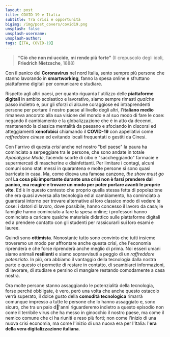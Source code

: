 ```yaml
---
layout: post
title: COVID-19 e Italia
subtitle: Tra crisi e opportunità
bigimg: /img/post_covers/covid19.png
unsplash: false
unsplash-username: 
unsplash-author: 
tags: [ITA, COVID-19]
---
```

> **“Ciò che non mi uccide, mi rende più forte”** 
> (Il crepuscolo degli idoli, **Friedrich Nietzsche**, 1888)

Con il panico del **Coronavirus** nel nord Italia, sento sempre più persone che stanno lavorando in **smartworking**, fanno la spesa online e sfruttano piattaforme digitali per comunicare e studiare.

Rispetto agli altri paesi, per quanto riguarda l'utilizzo delle **piattaforme digitali** in ambito scolastico e lavorativo, siamo sempre rimasti *qualche* passo indietro e, pur gli sforzi di alcune coraggiose ed intraprendenti persone per portare il nostro paese al livello degli altri, l'**italiano medio** rimaneva ancorato alla sua visione del mondo e al suo modo di fare le cose: negando il cambiamento e la globalizzazione che è in atto da decenni, mantenendo la classica mentalità da paesano e sfociando in discorsi ed atteggiamenti **xenofobici** chiamando il **COVID-19** con appellativi come *raffreddore cinese* ed evitando locali frequentati o gestiti da Cinesi.

Con l'arrivo di questa *crisi* anche nel nostro "bel paese" la paura ha cominciato a serpeggiare tra le persone, che sono andate in totale *Apocalypse Mode*, facendo scorte di cibo e "saccheggiando" farmacie e supermercati di mascherine e disinfettanti. Per limitare i contagi, alcuni comuni sono stati messi in quarantena e molte persone si sono quasi barricate in casa. Ma, come diceva una famosa canzone, *the show must go on*! **La cosa più importante durante una crisi non è farsi prendere dal panico, ma reagire e trovare un modo per poter portare avanti le proprie vite**. Ed è in questo contesto che proprio quella stessa fetta di popolazione che era quasi avversa alla tecnologia ed al cambiamento, ha cominciato a guardarsi intorno per trovare alternative al loro classico modo di vedere le cose: i datori di lavoro, dove possibile, hanno concesso il lavoro da casa; le famiglie hanno cominciato a fare la spesa online; i professori hanno cominciato a caricare qualche materiale didattico sulle piattaforme digitali ed a prendere contatto con gli studenti per rassicurarli sui loro esami e lauree.

Quindi sono **ottimista**. Nonostante tutto sono convinto che tutti insieme troveremo un modo per affrontare anche questa crisi, che l'economia riprenderà e che forse riprenderà anche meglio di prima. Noi esseri umani siamo animali **resilienti** e siamo sopravvisuti a peggio di un *raffreddore potenziato*. In più, ora abbiamo il vantaggio della tecnologia dalla nostra parte e questo ci permette di restare in contatto, di scambiarci informazioni, di lavorare, di studiare e persino di mangiare restando comodamente a casa nostra.

Ora molte persone stanno assaggiando le potenzialità della tecnologia, forse perché obbligate, è vero, però una volta che anche questo ostacolo verrà superato, il dolce gusto della **comodità tecnologica** rimarrà comunque impresso a tutte le persone che lo hanno assaggiato e, sono sicuro, che tra un paio d'anni riguarderemo indietro a questo episodio non come il terribile virus che ha messo in ginocchio il nostro paese, ma come il nemico comune che ci ha riuniti e reso più forti; non come l'inizio di una nuova crisi economia, ma come l'inizio di una nuova era per l'Italia: l'**era della vera digitalizzazione italiana**.


